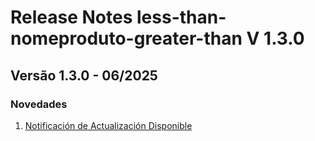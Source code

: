 # Release Notes less-than-nomeproduto-greater-than V 1.3.0

## **Versão 1.3.0 - 06/2025**


### **Novedades**

1. [Notificación de Actualización Disponible](Notificación-De-Actualización-Disponible.md)

